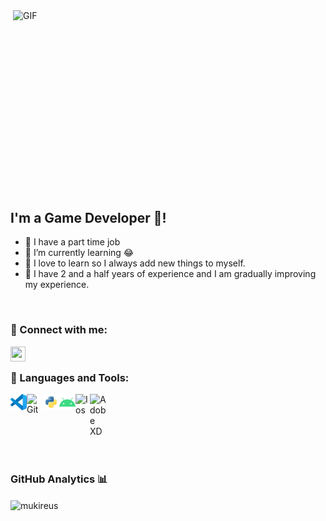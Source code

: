 <img align="right" alt="GIF" src="https://github.com/abhisheknaiidu/abhisheknaiidu/blob/master/code.gif?raw=true" width="500" height="320" />

 ## I'm a Game Developer 🚀!
- 🔭 I have a part time job
- 🌱 I’m currently learning 😂
- 👯 I love to learn so I always add new things to myself.
- 🤔 I have 2 and a half years of experience and I am gradually improving my experience.

<br />

### 📩 Connect with me:


[<img align="left" height="24" width="24" src="https://upload.wikimedia.org/wikipedia/commons/e/e7/Instagram_logo_2016.svg" />][instagram]


<br />

### 🔧 Languages and Tools:

[<img align="left" alt="Visual Studio Code" width="26px" src="https://raw.githubusercontent.com/github/explore/80688e429a7d4ef2fca1e82350fe8e3517d3494d/topics/visual-studio-code/visual-studio-code.png" />][vsCode]
[<img align="left" alt="Git" width="26px" src="https://www.svgrepo.com/show/353655/discord-icon.svg" />][git]
[<img align="left" alt="Python" width="26px" src="https://raw.githubusercontent.com/github/explore/cebd63002168a05a6a642f309227eefeccd92950/topics/python/python.png" />][python]
[<img align="left" alt="Android" width="26px" src="https://raw.githubusercontent.com/github/explore/80688e429a7d4ef2fca1e82350fe8e3517d3494d/topics/android/android.png" />][android]
[<img align="left" alt="Ios" width="23px" src="https://upload.wikimedia.org/wikipedia/commons/3/31/Apple_logo_white.svg" />][ios]
[<img align="left" alt="Adobe XD" width="29px" src="https://upload.wikimedia.org/wikipedia/commons/thumb/c/c2/Adobe_XD_CC_icon.svg/1200px-Adobe_XD_CC_icon.svg.png" />][xd]

<br />




<br />
<br />
<br />
<br />
<br />


### GitHub Analytics 📊

   <img height="180em" align="center" src="https://github-readme-stats.vercel.app/api?username=yAnciosodev&show_icons=true&locale=en&theme=algolia&include_all_commits=true&count_private=true" alt="mukireus"/>
</a>

<br />
<br />

[instagram]: https://www.instagram.com/yancioso.hub
[vsCode]: https://code.visualstudio.com/
[git]: discord.com/channels/1125458564085989386
[android]: https://www.android.com/
[python]: https://www.python.org/
[ios]: https://www.apple.com/ios/ios-14/
[xd]: https://www.adobe.com/products/xd.html

